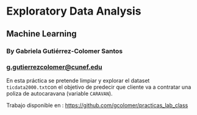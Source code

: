 # Exploratory Data Analysis 
## Machine Learning
### By Gabriela Gutiérrez-Colomer Santos 
### g.gutierrezcolomer@cunef.edu
En esta práctica se pretende limpiar y explorar el dataset ``ticdata2000.txt``con el objetivo de predecir que cliente va a contratar una poliza de autocaravana (variable ``CARAVAN``). 

Trabajo disponible en : https://github.com/gcolomer/practicas_lab_class

